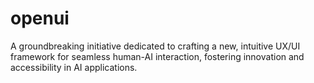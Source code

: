 # openui
 A groundbreaking initiative dedicated to crafting a new, intuitive UX/UI framework for seamless human-AI interaction, fostering innovation and accessibility in AI applications.
